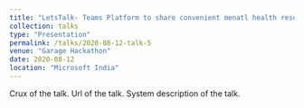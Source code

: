 ```yaml
---
title: "LetsTalk- Teams Platform to share convenient menatl health resources via employee emotional state"
collection: talks
type: "Presentation"
permalink: /talks/2020-08-12-talk-5
venue: "Garage Hackathon"
date: 2020-08-12
location: "Microsoft India"
---
```


Crux of the talk.
Url of the talk.
System description of the talk.